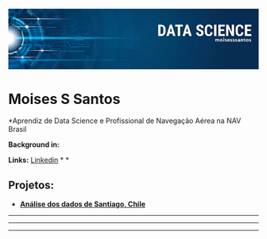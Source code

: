 <p align="center">
  <img src="banner_DS.png" >
</p>

# Moises S Santos
*Aprendiz de Data Science e Profissional de Navegação Aérea na NAV Brasil</sub>





**Background in:** 



**Links:**
[Linkedin](www.linkedin.com/in/moisesssantos)
* 
* 


## Projetos:

* **[Análise dos dados de Santiago, Chile](https://colab.research.google.com/drive/1dLTOgJITtTDfqm65MkoIovjC0MLA87zi?usp=sharing)**
* ** ** 
* ** ** 


---
